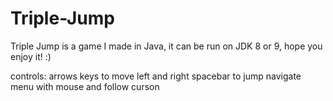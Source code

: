 # Triple-Jump
Triple Jump is a game I made in Java, it can be run on JDK 8 or 9, hope you enjoy it! :)

controls:
arrows keys to move left and right
spacebar to jump
navigate menu with mouse and follow curson
